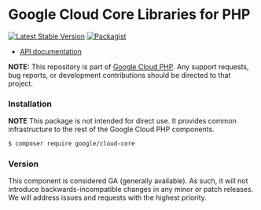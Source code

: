 # Google Cloud Core Libraries for PHP

[![Latest Stable Version](https://poser.pugx.org/google/cloud-core/v/stable)](https://packagist.org/packages/google/cloud-core) [![Packagist](https://img.shields.io/packagist/dm/google/cloud-core.svg)](https://packagist.org/packages/google/cloud-core)

- [API documentation](https://cloud.google.com/php/docs/reference/cloud-core/latest)

**NOTE:** This repository is part of [Google Cloud PHP](https://github.com/googleapis/google-cloud-php). Any
support requests, bug reports, or development contributions should be directed to
that project.

### Installation

**NOTE** This package is not intended for direct use. It provides common infrastructure
to the rest of the Google Cloud PHP components.

```sh
$ composer require google/cloud-core
```

### Version

This component is considered GA (generally available). As such, it will not introduce backwards-incompatible changes in
any minor or patch releases. We will address issues and requests with the highest priority.
